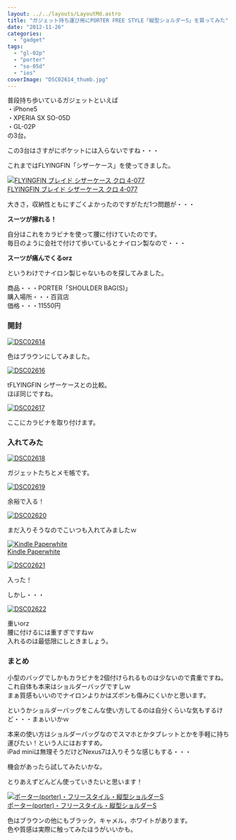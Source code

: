 ```yaml
---
layout: ../../layouts/LayoutMd.astro
title: "ガジェット持ち運び用にPORTER FREE STYLE「縦型ショルダーS」を買ってみた"
date: "2012-11-26"
categories: 
  - "gadget"
tags: 
  - "gl-02p"
  - "porter"
  - "so-05d"
  - "ios"
coverImage: "DSC02614_thumb.jpg"
---
```


普段持ち歩いているガジェットといえば  
・iPhone5  
・XPERIA SX SO-05D  
・GL-02P  
の3台。

この3台はさすがにポケットには入らないですね・・・

これまではFLYINGFIN「シザーケース」を使ってきました。

[![FLYINGFIN ブレイド シザーケース クロ 4-077](images/41QtE720lYL._SL160_.jpg)  
FLYINGFIN ブレイド シザーケース クロ 4-077  
](https://www.amazon.co.jp/exec/obidos/ASIN/B0056FDG5K/mizuka123-22/ref=nosim)

  
大きさ，収納性ともにすごくよかったのですがただ1つ問題が・・・

**スーツが擦れる！**

自分はこれをカラビナを使って腰に付けていたのです。  
毎日のように会社で付けて歩いているとナイロン製なので・・・

**スーツが痛んでくるorz**

というわけでナイロン製じゃないものを探してみました。

商品・・・PORTER「SHOULDER BAG(S)」  
購入場所・・・百貨店  
価格・・・11550円

### 開封

[![DSC02614](images/DSC02614_thumb.jpg "DSC02614")](//mizuka123.net/wp-content/uploads/2012/11/DSC02614.jpg)

色はブラウンにしてみました。

[![DSC02616](images/DSC02616_thumb.jpg "DSC02616")](//mizuka123.net/wp-content/uploads/2012/11/DSC02616.jpg)

tFLYINGFIN シザーケースとの比較。  
ほぼ同じですね。

[![DSC02617](images/DSC02617_thumb.jpg "DSC02617")](//mizuka123.net/wp-content/uploads/2012/11/DSC02617.jpg)

ここにカラビナを取り付けます。

### 入れてみた

[![DSC02618](images/DSC02618_thumb.jpg "DSC02618")](//mizuka123.net/wp-content/uploads/2012/11/DSC02618.jpg)

ガジェットたちとメモ帳です。

[![DSC02619](images/DSC02619_thumb.jpg "DSC02619")](//mizuka123.net/wp-content/uploads/2012/11/DSC02619.jpg)

余裕で入る！

[![DSC02620](images/DSC02620_thumb.jpg "DSC02620")](//mizuka123.net/wp-content/uploads/2012/11/DSC02620.jpg)

まだ入りそうなのでこいつも入れてみましたｗ

[![Kindle Paperwhite](images/4194BeD1XvL._SL160_.jpg)  
Kindle Paperwhite  
](https://www.amazon.co.jp/exec/obidos/ASIN/B007OZO03M/mizuka123-22/ref=nosim)

[![DSC02621](images/DSC02621_thumb.jpg "DSC02621")](//mizuka123.net/wp-content/uploads/2012/11/DSC02621.jpg)

入った！

しかし・・・

[![DSC02622](images/DSC02622_thumb.jpg "DSC02622")](//mizuka123.net/wp-content/uploads/2012/11/DSC02622.jpg)

重いorz  
腰に付けるには重すぎですねｗ  
入れるのは最低限にしときましょう。

### まとめ

小型のバッグでしかもカラビナを2個付けられるものは少ないので貴重ですね。  
これ自体も本来はショルダーバッグですしｗ  
まぁ質感もいいのでナイロンよりかはズボンも傷みにくいかと思います。

というかショルダーバッグをこんな使い方してるのは自分くらいな気もするけど・・・まぁいいかｗ

本来の使い方はショルダーバッグなのでスマホとかタブレットとかを手軽に持ち運びたい！という人にはおすすめ。  
iPad miniは無理そうだけどNexus7は入りそうな感じもする・・・

機会があったら試してみたいかな。

とりあえずどんどん使っていきたいと思います！

[![ポーター(porter)・フリースタイル・縦型ショルダーS](images/41TOMSzKJjL._SL160_.jpg)  
ポーター(porter)・フリースタイル・縦型ショルダーS  
](https://www.amazon.co.jp/exec/obidos/ASIN/B004E67IR4/mizuka123-22/ref=nosim)

色はブラウンの他にもブラック，キャメル，ホワイトがあります。  
色や質感は実際に触ってみたほうがいいかも。
